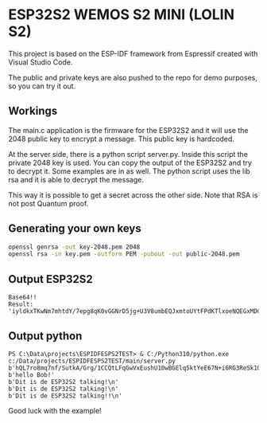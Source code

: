 # ESP32S2 WEMOS S2 MINI (LOLIN S2)

This project is based on the ESP-IDF framework from Espressif created with Visual Studio Code.

The public and private keys are also pushed to the repo for demo purposes, so you can try it out.

## Workings

The main.c application is the firmware for the ESP32S2 and it will use the 2048 public key to encrypt a
message. This public key is hardcoded. 

At the server side, there is a python script server.py. Inside this script the private 2048 key is used. You can copy
the output of the ESP32S2 and try to decrypt it. Some examples are in as well. The python script uses the lib rsa and
it is able to decrypt the message. 

This way it is possible to get a secret across the other side. Note that RSA is not post Quantum proof.

## Generating your own keys
```bash
openssl genrsa -out key-2048.pem 2048
openssl rsa -in key.pem -outform PEM -pubout -out public-2048.pem
```

## Output ESP32S2
```
Base64!!
Result: 'iyldkxTKwNm7mhtdY/7epg8qK0vGGNrD5jg+U3V8umbEQJxmtoUYtFPdKTlxoeNQEGxMDCpaKclW9v9RGz6HrXAnTS/11vGdhTEYI2ljrmv3TXGn85mo4DKKNX6kHH91zn8dLFDTe7mw0gUfJMCFPghBT3YnEyCzN2EqszLAVRRwgUFYbeys8K0kP2Ox32CZi3u4HsIJ7oIgC1gaJZTXGupUX4zGcC1AJ00l0kev+CEoceZSGRC82KuJ3waCGY3vrvCet/+4Pgc6yG4HhbT0EF1j5q4I+es4JN6tU+At3Y36iqttGkGPXT6vw3If7G/q0n1LuA7xJVxkCJZiXNit+Q=='
```

## Output python
```
PS C:\Data\projects\ESPIDFESPS2TEST> & C:/Python310/python.exe c:/Data/projects/ESPIDFESPS2TEST/main/server.py
b'hQL7ro8mq7nf/SutkA/Grg/1CCQtLFqGwVxEushU10wBGElq5ktYeE67N+i6RG3ReSk1O3TRlaMYhzKsqvl09pVMZNNH556lHR2MHethzDZK7PyhtYzjuRYSQSBWqjUKbNGzc8GJrN3m0zifKj60eKYTJI+rqHJqtf24diEhsxo4T7U6gdUPhjUyNxtWkUunqXE+ZwyGiu3haILyouG8Qv1Jkur9+GWSY9ocDP6trSz8uhTv/sSOqEw+4+qCti5bHBIDuuTBPpWgDYlZKK74MFgFxWqe3oKG7KTUg/XMIIcMZkIbNl3mYBmC9KTK1SiftEWdCVHh+lkPkuaAf9AD4w=='
b'hello Bob!'
b'Dit is de ESP32S2 talking!\n'
b'Dit is de ESP32S2 talking!\n'
b'Dit is de ESP32S2 talking!!\n'
```

Good luck with the example!
